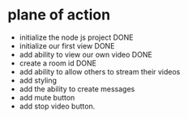 # plane of action
- initialize the node js project DONE
- initialize our first view DONE
- add ability to view our own video DONE
- create a room id DONE
- add ability to allow others to stream their videos
- add styling 
- add the ability to create messages
- add mute button
- add stop video button. 